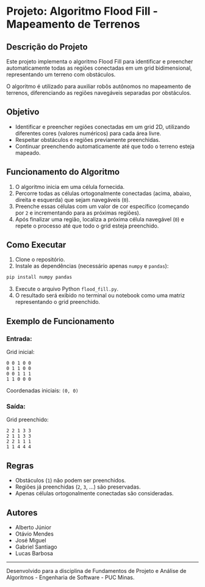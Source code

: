 
# Projeto: Algoritmo Flood Fill - Mapeamento de Terrenos

## Descrição do Projeto
Este projeto implementa o algoritmo Flood Fill para identificar e preencher automaticamente todas as regiões conectadas em um grid bidimensional, representando um terreno com obstáculos.

O algoritmo é utilizado para auxiliar robôs autônomos no mapeamento de terrenos, diferenciando as regiões navegáveis separadas por obstáculos.

## Objetivo
- Identificar e preencher regiões conectadas em um grid 2D, utilizando diferentes cores (valores numéricos) para cada área livre.
- Respeitar obstáculos e regiões previamente preenchidas.
- Continuar preenchendo automaticamente até que todo o terreno esteja mapeado.

## Funcionamento do Algoritmo
1. O algoritmo inicia em uma célula fornecida.
2. Percorre todas as células ortogonalmente conectadas (acima, abaixo, direita e esquerda) que sejam navegáveis (`0`).
3. Preenche essas células com um valor de cor específico (começando por `2` e incrementando para as próximas regiões).
4. Após finalizar uma região, localiza a próxima célula navegável (`0`) e repete o processo até que todo o grid esteja preenchido.

## Como Executar
1. Clone o repositório.
2. Instale as dependências (necessário apenas `numpy` e `pandas`):
```bash
pip install numpy pandas
```
3. Execute o arquivo Python `flood_fill.py`.
4. O resultado será exibido no terminal ou notebook como uma matriz representando o grid preenchido.

## Exemplo de Funcionamento

### Entrada:
Grid inicial:
```
0 0 1 0 0
0 1 1 0 0
0 0 1 1 1
1 1 0 0 0
```
Coordenadas iniciais: `(0, 0)`

### Saída:
Grid preenchido:
```
2 2 1 3 3
2 1 1 3 3
2 2 1 1 1
1 1 4 4 4
```

## Regras
- Obstáculos (`1`) não podem ser preenchidos.
- Regiões já preenchidas (`2`, `3`, ...) são preservadas.
- Apenas células ortogonalmente conectadas são consideradas.

## Autores

 - Alberto Júnior
 - Otávio Mendes
 - José Miguel
 - Gabriel Santiago
 - Lucas Barbosa
---
Desenvolvido para a disciplina de Fundamentos de Projeto e Análise de Algoritmos - Engenharia de Software - PUC Minas.
